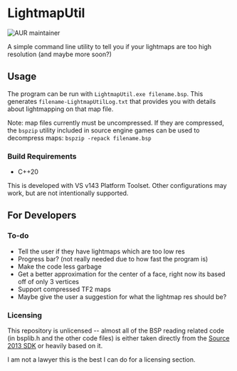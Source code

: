 # LightmapUtil

![AUR maintainer](https://img.shields.io/aur/maintainer/lightmaputil-git)

A simple command line utility to tell you if your lightmaps are too high resolution (and maybe more soon?)

## Usage

The program can be run with `LightmapUtil.exe filename.bsp`. This generates `filename-LightmapUtilLog.txt` that provides you with details about lightmapping on that map file.

Note: map files currently must be uncompressed. If they are compressed, the `bspzip` utility included in source engine games can be used to decompress maps: `bspzip -repack filename.bsp`

### Build Requirements

* C++20

This is developed with VS v143 Platform Toolset. Other configurations may work, but are not intentionally supported.

## For Developers

### To-do
 
- Tell the user if they have lightmaps which are too low res
- Progress bar? (not really needed due to how fast the program is)
- Make the code less garbage
- Get a better approximation for the center of a face, right now its based off of only 3 vertices
- Support compressed TF2 maps
- Maybe give the user a suggestion for what the lightmap res should be?
 
### Licensing
 
This repository is unlicensed -- almost all of the BSP reading related code (in bsplib.h and the other code files) is either taken directly from the [Source 2013 SDK](https://github.com/ValveSoftware/source-sdk-2013/) or heavily based on it.
 
I am not a lawyer this is the best I can do for a licensing section.
